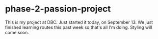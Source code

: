 # phase-2-passion-project

This is my project at DBC.
Just started it today, on September 13.
We just finished learning routes this past week so that's all I'm doing.
Styling will come soon.
